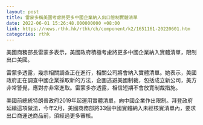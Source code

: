 ```yaml
---
layout: post
title: 雷蒙多稱美國考慮將更多中國企業納入出口管制實體清單
date: 2022-06-01 15:26:48.000000000 +08:00
link: https://news.rthk.hk/rthk/ch/component/k2/1651161-20220601.htm
categories: rthk
---
```


美國商務部長雷蒙多表示，美國政府積極考慮將更多中國企業納入實體清單，限制出口美國。

雷蒙多透露，幾宗相關調查正在進行，相關公司將會納入實體清單。她表示，美國政府正在調查中國企業採取新的方法，企圖逃避美國制裁，包括成立新公司，美方非常警覺，應對亦非常進取。雷蒙多亦透露，相信短期不會放寛制裁措施。

美國前總統特朗普政府2019年起運用實體清單，向中國企業作出限制。拜登政府延續這項做法，今年2月，美國商務部將33個中國實體納入未經核實清單內，要求出口商運送商品前，須經過更多審核。
